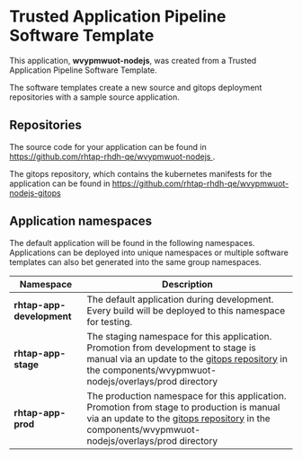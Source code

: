 # Trusted Application Pipeline Software Template

This application, **wvypmwuot-nodejs**, was created from a Trusted Application Pipeline Software Template.

The software templates create a new source and gitops deployment repositories with a sample source application. 

## Repositories

The source code for your application can be found in [https://github.com/rhtap-rhdh-qe/wvypmwuot-nodejs ](https://github.com/rhtap-rhdh-qe/wvypmwuot-nodejs ).
 
The gitops repository, which contains the kubernetes manifests for the application can be found in 
[https://github.com/rhtap-rhdh-qe/wvypmwuot-nodejs-gitops ](https://github.com/rhtap-rhdh-qe/wvypmwuot-nodejs-gitops ) 

## Application namespaces 

The default application will be found in the following namespaces. Applications can be deployed into unique namespaces or multiple software templates can also bet generated into the same group namespaces.  

|  Namespace   |  Description   |  
| -------- | -------- |   
| **rhtap-app-development** | The default application during development. Every build will be deployed to this namespace for testing. | 
| **rhtap-app-stage** | The staging namespace for this application. Promotion from development to stage is manual via an update to the [gitops repository](https://github.com/rhtap-rhdh-qe/wvypmwuot-nodejs-gitops ) in the components/wvypmwuot-nodejs/overlays/prod directory |  
| **rhtap-app-prod** | The production namespace for this application. Promotion from stage to production is manual via an update to the [gitops repository](https://github.com/rhtap-rhdh-qe/wvypmwuot-nodejs-gitops ) in the components/wvypmwuot-nodejs/overlays/prod directory | 